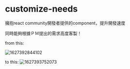 # customize-needs
擁抱react community開發者提供的component，提升開發速度

同時能夠根據ＰＭ提出的需求高度客製！

from this:

![1627392844102](https://user-images.githubusercontent.com/66729413/127165738-d6b5c2fb-4043-46c3-9891-8d00fb2ccb5c.jpg)


to this:
![1627393752073](https://user-images.githubusercontent.com/66729413/127165762-56a0e172-9444-4830-8642-f1592bd6eba5.jpg)
